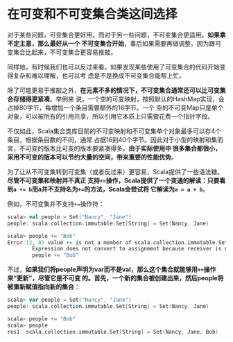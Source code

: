 在可变和不可变集合类这间选择
===================================================================================
对于某些问题，可变集合更好用，而对于另一些问题，不可变集合更适用。**如果拿不定主意，那么最好从一个
不可变集合开始**，事后如果需要再做调整。因为跟可变集合比起来，不可变集合更容易推敲。

同样地，有时候我们也可以反过来看。如果发现某些使用了可变集合的代码开始变得复杂和难以理解，也可以考
虑是不是换成不可变集合能帮上忙。

除了可能更易于推敲之外，**在元素不多的情况下，不可变集合通常还可以比可变集合存储得更紧凑**。举例来
说，一个空的可变映射，按照默认的HashMap实现，会占掉80字节，每增加一个条目需要额外的16字节。一个
空的不可变Map只是单个对象，可以被所有的引用共享，所以引用它本质上只需要花费一个指针字段。

不仅如此，Scala集合类库目前的不可变映射和不可变集单个对象最多可以存4个条目，根据条目数的不同，通常
占据16到40个字节。因此对于小型的映射和集而言，不可变的版本比可变的版本要紧凑得多。**由于实际使用中
很多集合都很小，采用不可变的版本可以节约大量的空间，带来重要的性能优势**。

为了让从不可变集转到可变集（或者反过来）更容易，Scala提供了一些语法糖。**尽管不可变集和映射并不真正
支持`+=`操作，Scala提供了一个变通的解读：只要看到`a += b`而a并不支持名为`+=`的方法，Scala会尝试将
它解读为`a = a + b`**。

例如，不可变集并不支持`+=`操作符：
```scala
scala> val people = Set("Nancy", "Jane")
people: scala.collection.immutable.Set[String] = Set(Nancy, Jane)

scala> people += "Bob"
Error:(2, 8) value += is not a member of scala.collection.immutable.Set[String]
        Expression does not convert to assignment because receiver is not assignable.
        people += "Bob"
```
不过，**如果我们将people声明为var而不是val，那么这个集合就能够用`+=`操作来“更新”，尽管它是不可变
的。首先，一个新的集合被创建出来，然后people将被重新赋值指向新的集合**：
```scala
scala> var people = Set("Nancy", "Jane")
people: scala.collection.immutable.Set[String] = Set(Nancy, Jane)

scala> people += "Bob"
scala> people
res1: scala.collection.immutable.Set[String] = Set(Nancy, Jane, Bob)
```




